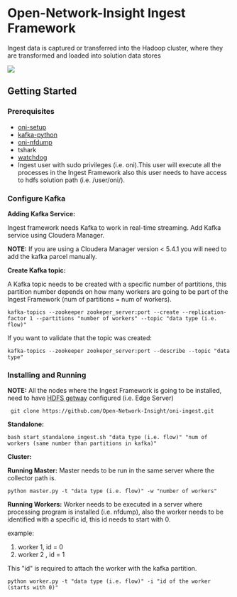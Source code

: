Open-Network-Insight Ingest Framework
======
Ingest data is captured or transferred into the Hadoop cluster, where they are transformed and loaded into solution data stores

![](https://github.com/Open-Network-Insight/oni-ingest/blob/kafka_support/docs/ingest_diagram.png)

## Getting Started
### Prerequisites
* [oni-setup](https://github.com/Open-Network-Insight/oni-setup)
* [kafka-python](https://github.com/dpkp/kafka-python)
* [oni-nfdump](https://github.com/Open-Network-Insight/oni-nfdump)
* tshark
* [watchdog](http://pythonhosted.org/watchdog/)
* Ingest user with sudo privileges (i.e. oni).This user will execute all the processes in the Ingest Framework also this user needs to have access to hdfs solution path (i.e. /user/oni/).

### Configure Kafka
**Adding Kafka Service:**

Ingest framework needs Kafka to work in real-time streaming. Add Kafka service using Cloudera Manager.

**NOTE:** If you are using a Cloudera Manager version < 5.4.1 you will need to add the kafka parcel manually.

**Create Kafka topic:**

A Kafka topic needs to be created with a specific number of partitions, this partition number depends on how many workers are going to be part of the Ingest Framework (num of partitions = num of workers).

    kafka-topics --zookeeper zookeper_server:port --create --replication-factor 1 --partitions "number of workers" --topic "data type (i.e. flow)"
    
If you want to validate that the topic was created:

    kafka-topics --zookeeper zookeper_server:port --describe --topic "data type"

### Installing and Running
**NOTE:** All the nodes where the Ingest Framework is going to be installed, need to have [HDFS getway](https://hadoop.apache.org/docs/r2.4.1/hadoop-project-dist/hadoop-hdfs/HdfsNfsGateway.html) configured (i.e. Edge Server)

     git clone https://github.com/Open-Network-Insight/oni-ingest.git
   
**Standalone:**

    bash start_standalone_ingest.sh "data type (i.e. flow)" "num of workers (same number than partitions in kafka)"

**Cluster:**

**Running Master:** Master needs to be run in the same server where the collector path is.

    python master.py -t "data type (i.e. flow)" -w "number of workers"
    
**Running Workers:** Worker needs to be executed in a server where processing program is installed (i.e. nfdump), also the worker needs to be identified with a specific id, this id needs to start with 0.

example:

1. worker 1,  id = 0 
2. worker 2 , id = 1

This "id" is required to attach the worker with the kafka partition.

    python worker.py -t "data type (i.e. flow)" -i "id of the worker (starts with 0)"
    
    
